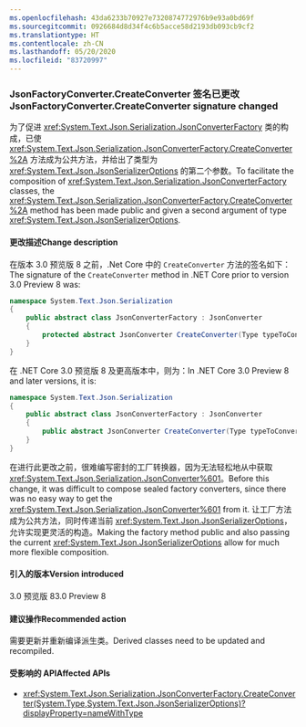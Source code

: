 ```yaml
---
ms.openlocfilehash: 43da6233b70927e7320874772976b9e93a0bd69f
ms.sourcegitcommit: 0926684d8d34f4c6b5acce58d2193db093cb9cf2
ms.translationtype: HT
ms.contentlocale: zh-CN
ms.lasthandoff: 05/20/2020
ms.locfileid: "83720997"
---
```

### <a name="jsonfactoryconvertercreateconverter-signature-changed"></a><span data-ttu-id="3fe5a-101">JsonFactoryConverter.CreateConverter 签名已更改</span><span class="sxs-lookup"><span data-stu-id="3fe5a-101">JsonFactoryConverter.CreateConverter signature changed</span></span>

<span data-ttu-id="3fe5a-102">为了促进 <xref:System.Text.Json.Serialization.JsonConverterFactory> 类的构成，已使 <xref:System.Text.Json.Serialization.JsonConverterFactory.CreateConverter%2A> 方法成为公共方法，并给出了类型为 <xref:System.Text.Json.JsonSerializerOptions> 的第二个参数。</span><span class="sxs-lookup"><span data-stu-id="3fe5a-102">To facilitate the composition of <xref:System.Text.Json.Serialization.JsonConverterFactory> classes, the <xref:System.Text.Json.Serialization.JsonConverterFactory.CreateConverter%2A> method has been made public and given a second argument of type <xref:System.Text.Json.JsonSerializerOptions>.</span></span>

#### <a name="change-description"></a><span data-ttu-id="3fe5a-103">更改描述</span><span class="sxs-lookup"><span data-stu-id="3fe5a-103">Change description</span></span>

<span data-ttu-id="3fe5a-104">在版本 3.0 预览版 8 之前，.Net Core 中的 `CreateConverter` 方法的签名如下：</span><span class="sxs-lookup"><span data-stu-id="3fe5a-104">The signature of the `CreateConverter` method in .NET Core prior to version 3.0 Preview 8 was:</span></span>

```csharp
namespace System.Text.Json.Serialization
{
    public abstract class JsonConverterFactory : JsonConverter
    {
        protected abstract JsonConverter CreateConverter(Type typeToConvert);
    }
}
```

<span data-ttu-id="3fe5a-105">在 .NET Core 3.0 预览版 8 及更高版本中，则为：</span><span class="sxs-lookup"><span data-stu-id="3fe5a-105">In .NET Core 3.0 Preview 8 and later versions, it is:</span></span>

```csharp
namespace System.Text.Json.Serialization
{
    public abstract class JsonConverterFactory : JsonConverter
    {
        public abstract JsonConverter CreateConverter(Type typeToConvert, JsonSerializerOptions options);
    }
}
```

<span data-ttu-id="3fe5a-106">在进行此更改之前，很难编写密封的工厂转换器，因为无法轻松地从中获取 <xref:System.Text.Json.Serialization.JsonConverter%601>。</span><span class="sxs-lookup"><span data-stu-id="3fe5a-106">Before this change, it was difficult to compose sealed factory converters, since there was no easy way to get the <xref:System.Text.Json.Serialization.JsonConverter%601> from it.</span></span> <span data-ttu-id="3fe5a-107">让工厂方法成为公共方法，同时传递当前 <xref:System.Text.Json.JsonSerializerOptions>，允许实现更灵活的构造。</span><span class="sxs-lookup"><span data-stu-id="3fe5a-107">Making the factory method public and also passing the current <xref:System.Text.Json.JsonSerializerOptions> allow for much more flexible composition.</span></span>

#### <a name="version-introduced"></a><span data-ttu-id="3fe5a-108">引入的版本</span><span class="sxs-lookup"><span data-stu-id="3fe5a-108">Version introduced</span></span>

<span data-ttu-id="3fe5a-109">3.0 预览版 8</span><span class="sxs-lookup"><span data-stu-id="3fe5a-109">3.0 Preview 8</span></span>

#### <a name="recommended-action"></a><span data-ttu-id="3fe5a-110">建议操作</span><span class="sxs-lookup"><span data-stu-id="3fe5a-110">Recommended action</span></span>

<span data-ttu-id="3fe5a-111">需要更新并重新编译派生类。</span><span class="sxs-lookup"><span data-stu-id="3fe5a-111">Derived classes need to be updated and recompiled.</span></span>

#### <a name="affected-apis"></a><span data-ttu-id="3fe5a-112">受影响的 API</span><span class="sxs-lookup"><span data-stu-id="3fe5a-112">Affected APIs</span></span>

- <xref:System.Text.Json.Serialization.JsonConverterFactory.CreateConverter(System.Type,System.Text.Json.JsonSerializerOptions)?displayProperty=nameWithType>

<!-- For tool use only

#### Affected APIs

- `M:System.Text.Json.Serialization.JsonConverterFactory.CreateConverter(System.Type,System.Text.Json.JsonSerializerOptions)`

-->

